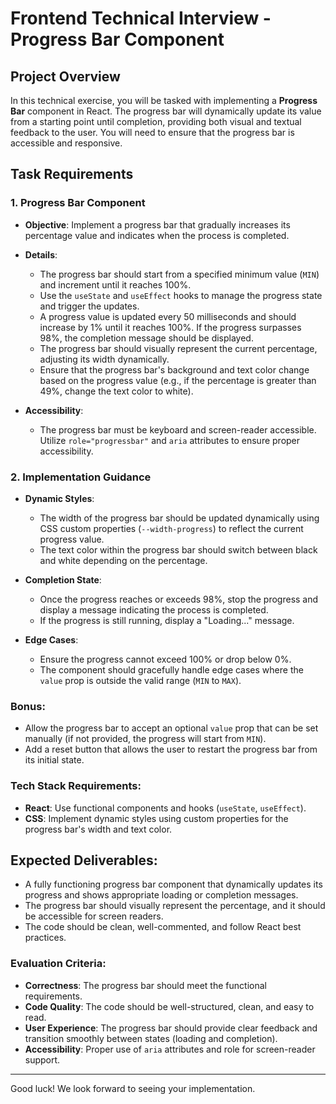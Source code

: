 # Frontend Technical Interview - Progress Bar Component

## Project Overview

In this technical exercise, you will be tasked with implementing a **Progress Bar** component in React. The progress bar will dynamically update its value from a starting point until completion, providing both visual and textual feedback to the user. You will need to ensure that the progress bar is accessible and responsive.

## Task Requirements

### 1. Progress Bar Component
- **Objective**: Implement a progress bar that gradually increases its percentage value and indicates when the process is completed.
- **Details**:
  - The progress bar should start from a specified minimum value (`MIN`) and increment until it reaches 100%.
  - Use the `useState` and `useEffect` hooks to manage the progress state and trigger the updates.
  - A progress value is updated every 50 milliseconds and should increase by 1% until it reaches 100%. If the progress surpasses 98%, the completion message should be displayed.
  - The progress bar should visually represent the current percentage, adjusting its width dynamically.
  - Ensure that the progress bar's background and text color change based on the progress value (e.g., if the percentage is greater than 49%, change the text color to white).

- **Accessibility**:
  - The progress bar must be keyboard and screen-reader accessible. Utilize `role="progressbar"` and `aria` attributes to ensure proper accessibility.

### 2. Implementation Guidance
- **Dynamic Styles**:
  - The width of the progress bar should be updated dynamically using CSS custom properties (`--width-progress`) to reflect the current progress value.
  - The text color within the progress bar should switch between black and white depending on the percentage.

- **Completion State**:
  - Once the progress reaches or exceeds 98%, stop the progress and display a message indicating the process is completed.
  - If the progress is still running, display a "Loading..." message.

- **Edge Cases**:
  - Ensure the progress cannot exceed 100% or drop below 0%.
  - The component should gracefully handle edge cases where the `value` prop is outside the valid range (`MIN` to `MAX`).

### Bonus:
- Allow the progress bar to accept an optional `value` prop that can be set manually (if not provided, the progress will start from `MIN`).
- Add a reset button that allows the user to restart the progress bar from its initial state.

### Tech Stack Requirements:
- **React**: Use functional components and hooks (`useState`, `useEffect`).
- **CSS**: Implement dynamic styles using custom properties for the progress bar's width and text color.

## Expected Deliverables:
- A fully functioning progress bar component that dynamically updates its progress and shows appropriate loading or completion messages.
- The progress bar should visually represent the percentage, and it should be accessible for screen readers.
- The code should be clean, well-commented, and follow React best practices.

### Evaluation Criteria:
- **Correctness**: The progress bar should meet the functional requirements.
- **Code Quality**: The code should be well-structured, clean, and easy to read.
- **User Experience**: The progress bar should provide clear feedback and transition smoothly between states (loading and completion).
- **Accessibility**: Proper use of `aria` attributes and role for screen-reader support.

---

Good luck! We look forward to seeing your implementation.
